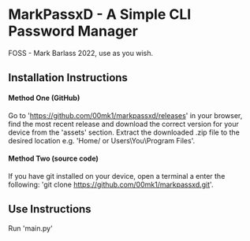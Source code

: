 # MarkPassxD - A Simple CLI Password Manager
FOSS - Mark Barlass 2022, use as you wish.


## Installation Instructions

#### Method One (GitHub)
Go to 'https://github.com/00mk1/markpassxd/releases' in your browser, find the most recent release and download the correct version for your device from the 'assets' section. Extract the downloaded .zip file to the desired location e.g. 'Home/ or Users\You\Program Files\'.

#### Method Two (source code)
If you have git installed on your device, open a terminal a enter the following:
'git clone https://github.com/00mk1/markpassxd.git'.


## Use Instructions
Run 'main.py'

